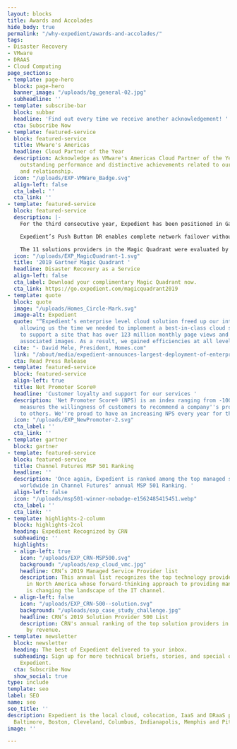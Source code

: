 ```yaml
---
layout: blocks
title: Awards and Accolades
hide_body: true
permalink: "/why-expedient/awards-and-accolades/"
tags:
- Disaster Recovery
- VMware
- DRAAS
- Cloud Computing
page_sections:
- template: page-hero
  block: page-hero
  banner_image: "/uploads/bg_general-02.jpg"
  subheadline: ''
- template: subscribe-bar
  block: subbar
  headline: 'Find out every time we receive another acknowledgement! '
  cta: Subscribe Now
- template: featured-service
  block: featured-service
  title: VMware's Americas
  headline: Cloud Partner of the Year
  description: Acknowledge as VMware's Americas Cloud Partner of the Year for our
    outstanding performance and distinctive achievements related to our VMware technologies
    and relationship.
  icon: "/uploads/EXP-VMWare_Badge.svg"
  align-left: false
  cta_label: ''
  cta_link: ''
- template: featured-service
  block: featured-service
  description: |-
    For the third consecutive year, Expedient has been positioned in Gartner’s Magic Quadrant for Disaster Recovery as a Service.

    Expedient’s Push Button DR enables complete network failover without IP and DNS changes and with a sub-10 minute RTO – keeping your business running in the most critical times.

    The 11 solutions providers in the Magic Quadrant were evaluated by Gartner analysts on several criteria, including completeness of vision and ability to execute solutions.
  icon: "/uploads/EXP_MagicQuadrant-1.svg"
  title: '2019 Gartner Magic Quadrant '
  headline: Disaster Recovery as a Service
  align-left: false
  cta_label: Download your complimentary Magic Quadrant now.
  cta_link: https://go.expedient.com/magicquadrant2019
- template: quote
  block: quote
  image: "/uploads/Homes_Circle-Mark.svg"
  image-alt: Expedient
  quote: "“Expedient’s enterprise level cloud solution freed up our internal resources,
    allowing us the time we needed to implement a best-in-class cloud services platform
    to support a site that has over 123 million monthly page views and 2.6 billion
    associated images. As a result, we gained efficiencies at all levels.”"
  cite: "- David Mele, President, Homes.com"
  link: "/about/media/expedient-announces-largest-deployment-of-enterprise-cloud-platform/"
  cta: Read Press Release
- template: featured-service
  block: featured-service
  align-left: true
  title: Net Promoter Score®
  headline: 'Customer loyalty and support for our services '
  description: 'Net Promoter Score® (NPS) is an index ranging from -100 to 100 that
    measures the willingness of customers to recommend a company''s products or services
    to others. We''re proud to have an increasing NPS every year for the past 4 years. '
  icon: "/uploads/EXP_NewPromoter-2.svg"
  cta_label: ''
  cta_link: ''
- template: gartner
  block: gartner
- template: featured-service
  block: featured-service
  title: Channel Futures MSP 501 Ranking
  headline: ''
  description: 'Once again, Expedient is ranked among the top managed services providers
    worldwide in Channel Futures’ annual MSP 501 Ranking. '
  align-left: false
  icon: "/uploads/msp501-winner-nobadge-e1562485415451.webp"
  cta_label: ''
  cta_link: ''
- template: highlights-2-column
  block: highlights-2col
  heading: Expedient Recognized by CRN
  subheading: ''
  highlights:
  - align-left: true
    icon: "/uploads/EXP_CRN-MSP500.svg"
    background: "/uploads/exp_cloud_vmc.jpg"
    headline: CRN’s 2019 Managed Service Provider list
    description: This annual list recognizes the top technology providers and consultants
      in North America whose forward-thinking approach to providing managed services
      is changing the landscape of the IT channel.
  - align-left: false
    icon: "/uploads/EXP_CRN-500--solution.svg"
    background: "/uploads/exp_case_study_challenge.jpg"
    headline: CRN’s 2019 Solution Provider 500 List
    description: CRN's annual ranking of the top solution providers in North America,
      by revenue.
- template: newsletter
  block: newsletter
  heading: The best of Expedient delivered to your inbox.
  subheading: Sign up for more technical briefs, stories, and special offers from
    Expedient.
  cta: Subscribe Now
  show_social: true
type: include
template: seo
label: SEO
name: seo
seo_title: ''
description: Expedient is the local cloud, colocation, IaaS and DRaaS provider in
  Baltimore, Boston, Cleveland, Columbus, Indianapolis, Memphis and Pittsburgh.
image: ''

---
```

